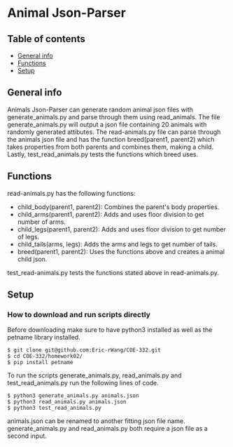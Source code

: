 # Animal Json-Parser
## Table of contents
* [General info](#general-info)
* [Functions](#functions)
* [Setup](#setup)

## General info
Animals Json-Parser can generate random animal json files  with generate_animals.py and parse through them using read_animals. The file generate_animals.py will output a json file containing 20 animals with randomly generated attibutes. The read-animals.py file can parse through the animals json file and has the function breed(parent1, parent2) which takes properties from both parents and combines them, making a child. Lastly, test_read_animals.py tests the functions which breed uses.

## Functions
read-animals.py has the following functions:
* child_body(parent1, parent2): Combines the parent's body properties.
* child_arms(parent1, parent2): Adds and uses floor division to get number of arms.
* child_legs(parent1, parent2): Adds and uses floor division to get number of legs.
* child_tails(arms, legs): Adds the arms and legs to get number of tails.
* breed(parent1, parent2): Uses the functions above and creates a animal child json.

test_read-animals.py tests the functions stated above in read-animals.py.

## Setup
### How to download and run scripts directly
Before downloading make sure to have python3 installed as well as the petname library installed.
```
$ git clone git@github.com:Eric-rWang/COE-332.git
$ cd COE-332/homework02/
$ pip install petname
```
To run the scripts generate_animals.py, read_animals.py and test_read_animals.py run the following lines of code.
```
$ python3 generate_animals.py animals.json
$ python3 read_animals.py animals.json
$ python3 test_read_animals.py
```
animals.json can be renamed to another fitting json file name. generate_animals.py and read_animals.py both require a json file as a second input.